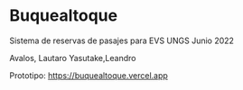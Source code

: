 # Buquealtoque

Sistema de reservas de pasajes para EVS UNGS Junio 2022

Avalos, Lautaro
Yasutake,Leandro

Prototipo: https://buquealtoque.vercel.app

